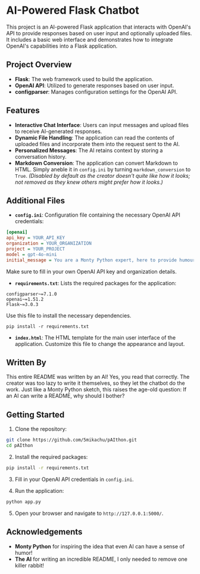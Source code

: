 # AI-Powered Flask Chatbot

This project is an AI-powered Flask application that interacts with OpenAI's API to provide responses based on user input and optionally uploaded files. It includes a basic web interface and demonstrates how to integrate OpenAI's capabilities into a Flask application.

## Project Overview

- **Flask**: The web framework used to build the application.
- **OpenAI API**: Utilized to generate responses based on user input.
- **configparser**: Manages configuration settings for the OpenAI API.

## Features

- **Interactive Chat Interface**: Users can input messages and upload files to receive AI-generated responses.
- **Dynamic File Handling**: The application can read the contents of uploaded files and incorporate them into the request sent to the AI.
- **Personalized Messages**: The AI retains context by storing a conversation history.
- **Markdown Conversion**: The application can convert Markdown to HTML. Simply aneble it in `config.ini` by turning `markdown_conversion` to `True`. *(Disabled by default as the creator doesn't quite like how it looks; not removed as they knew others might prefer how it looks.)*

## Additional Files

- **`config.ini`**: Configuration file containing the necessary OpenAI API credentials:
```ini
[openai]
api_key = YOUR_API_KEY
organization = YOUR_ORGANIZATION
project = YOUR_PROJECT
model = gpt-4o-mini
initial_message = You are a Monty Python expert, here to provide humours insights, witty banter and ...
```
Make sure to fill in your own OpenAI API key and organization details.

- **`requirements.txt`**: Lists the required packages for the application:
```plaintext
configparser~=7.1.0
openai~=1.51.2
Flask~=3.0.3
```
Use this file to install the necessary dependencies.
``` shell
pip install -r requirements.txt
```

- **`index.html`**: The HTML template for the main user interface of the application. Customize this file to change the appearance and layout.

## Written By

This entire README was written by an AI! Yes, you read that correctly. The creator was too lazy to write it themselves, so they let the chatbot do the work. Just like a Monty Python sketch, this raises the age-old question: If an AI can write a README, why should I bother?

## Getting Started

1. Clone the repository:
```bash
git clone https://github.com/5mikachu/pAIthon.git
cd pAIthon
```

2. Install the required packages:
```bash
pip install -r requirements.txt
```

3. Fill in your OpenAI API credentials in `config.ini`.

4. Run the application:
```bash
python app.py
```

5. Open your browser and navigate to `http://127.0.0.1:5000/`.

## Acknowledgements

- **Monty Python** for inspiring the idea that even AI can have a sense of humor!
- **The AI** for writing an incredible README, I only needed to remove one killer rabbit! 